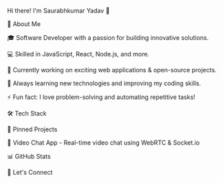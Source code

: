 Hi there! I'm Saurabhkumar Yadav 👋




🚀 About Me

🎓 Software Developer with a passion for building innovative solutions.

💻 Skilled in JavaScript, React, Node.js, and more.

🔭 Currently working on exciting web applications & open-source projects.

🌱 Always learning new technologies and improving my coding skills.

⚡ Fun fact: I love problem-solving and automating repetitive tasks!

🛠️ Tech Stack







📌 Pinned Projects

🔹 Video Chat App - Real-time video chat using WebRTC & Socket.io

📊 GitHub Stats



🌟 Let's Connect

